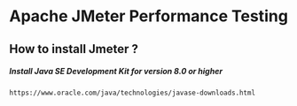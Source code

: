 # Apache JMeter Performance Testing

## How to install Jmeter ?

##### Install Java SE Development Kit for version 8.0 or higher 

```
https://www.oracle.com/java/technologies/javase-downloads.html
```
